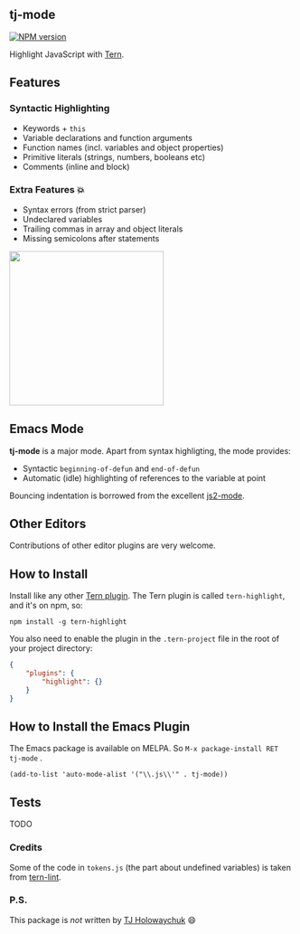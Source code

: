 tj-mode
-------

[![NPM version](https://img.shields.io/npm/v/tern-highlight.svg)](https://www.npmjs.org/package/tern-highlight)

Highlight JavaScript with [Tern](https://github.com/marijnh/tern).

## Features

### Syntactic Highlighting
 * Keywords + `this`
 * Variable declarations and function arguments
 * Function names (incl. variables and object properties)
 * Primitive literals (strings, numbers, booleans etc)
 * Comments (inline and block)

### Extra Features :boom:
 * Syntax errors (from strict parser)
 * Undeclared variables
 * Trailing commas in array and object literals
 * Missing semicolons after statements

<img src="http://i.imgur.com/GgK5w6l.png" width="273" />

## Emacs Mode
**tj-mode** is a major mode. Apart from syntax highligting, the mode provides:

 * Syntactic `beginning-of-defun` and `end-of-defun`
 * Automatic (idle) highlighting of references to the variable at point

Bouncing indentation is borrowed from the excellent [js2-mode](https://github.com/mooz/js2-mode).

## Other Editors
Contributions of other editor plugins are very welcome.

## How to Install
Install like any other
[Tern plugin](http://ternjs.net/doc/manual.html#plugin_third_party). The
Tern plugin is called `tern-highlight`, and it's on npm, so:

```
npm install -g tern-highlight
```

You also need to enable the plugin in the `.tern-project` file in the
root of your project directory:

```JSON
{
    "plugins": {
        "highlight": {}
    }
}
```

## How to Install the Emacs Plugin
The Emacs package is available on MELPA. So `M-x package-install RET tj-mode` .
```Lisp
(add-to-list 'auto-mode-alist '("\\.js\\'" . tj-mode))
```

## Tests
TODO

### Credits
Some of the code in `tokens.js` (the part about undefined variables) is taken from [tern-lint](https://github.com/angelozerr/tern-lint).

### P.S.
This package is *not* written by [TJ Holowaychuk](https://github.com/tj) :smile:
